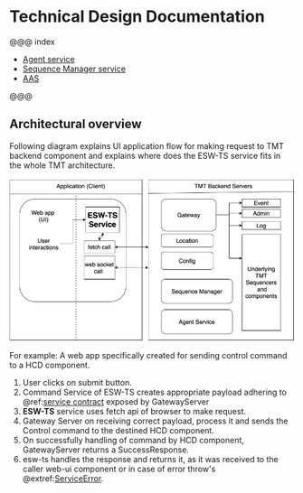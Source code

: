 # Technical Design Documentation

@@@ index
 - [Agent service](../services/agent-service/agent-service.md)
 - [Sequence Manager service](../services/sequence-manager/sequence-manager-service.md)
 - [AAS](csw-aas-js.md)

@@@

## Architectural overview

Following diagram explains UI application flow for making request to TMT backend component and explains where does the ESW-TS service fits in the whole TMT architecture.

![esw-ts-overview](../assets/esw-ts-architecture-overview.png)

For example:
A web app specifically created for sending control command to a HCD component.

1. User clicks on submit button.
2. Command Service of ESW-TS creates appropriate payload adhering to @ref:[service contract](../common/contract.md) exposed by GatewayServer
3. **ESW-TS** service uses fetch api of browser to make request.
4. Gateway Server on receiving correct payload, process it and sends the Control command to the destined HCD component.
5. On successfully handling of command by HCD component, GatewayServer returns a SuccessResponse.
6. esw-ts handles the response and returns it, as it was received to the caller web-ui component
   or in case of error throw's @extref:[ServiceError](ts-docs:classes/models.serviceerror.html).
